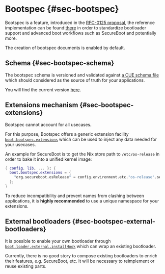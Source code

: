 # Bootspec {#sec-bootspec}

Bootspec is a feature, introduced in the [RFC-0125 proposal](https://github.com/NixOS/rfcs/pull/125), the reference implementation can be found [there](https://github.com/NixOS/nixpkgs/pull/172237) in order to standardize bootloader support
and advanced boot workflows such as SecureBoot and potentially more.

The creation of bootspec documents is enabled by default.

## Schema {#sec-bootspec-schema}

The bootspec schema is versioned and validated against [a CUE schema file](https://cuelang.org/) which should considered as the source of truth for your applications.

You will find the current version [here](../../../modules/system/activation/bootspec.cue).

## Extensions mechanism {#sec-bootspec-extensions}

Bootspec cannot account for all usecases.

For this purpose, Bootspec offers a generic extension facility [`boot.bootspec.extensions`](options.html#opt-boot.bootspec.extensions) which can be used to inject any data needed for your usecases.

An example for SecureBoot is to get the Nix store path to `/etc/os-release` in order to bake it into a unified kernel image:

```nix
{ config, lib, ... }: {
  boot.bootspec.extensions = {
    "org.secureboot.osRelease" = config.environment.etc."os-release".source;
  };
}
```

To reduce incompatibility and prevent names from clashing between applications, it is **highly recommended** to use a unique namespace for your extensions.

## External bootloaders {#sec-bootspec-external-bootloaders}

It is possible to enable your own bootloader through [`boot.loader.external.installHook`](options.html#opt-boot.loader.external.installHook) which can wrap an existing bootloader.

Currently, there is no good story to compose existing bootloaders to enrich their features, e.g. SecureBoot, etc. It will be necessary to reimplement or reuse existing parts.

